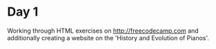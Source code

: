 <h1>Day 1</h1>

Working through HTML exercises on http://freecodecamp.com and additionally creating a website on the 'History and Evolution of Pianos'.
